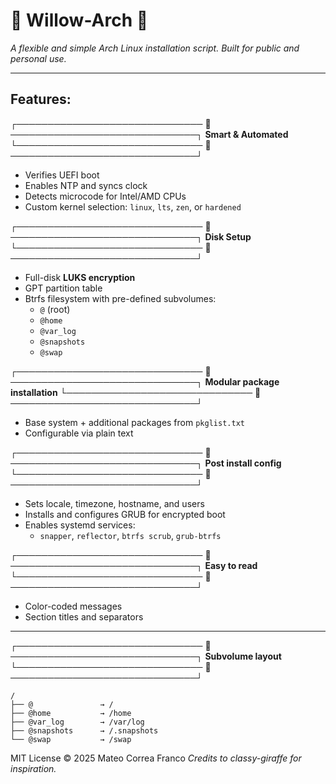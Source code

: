 # 🌿 Willow-Arch 🌿

*A flexible and simple Arch Linux installation script. Built for public and personal use.*

---

## Features:

┌──────────────────────────────  ──────────────────────────────┐
                       **Smart & Automated**
└──────────────────────────────  ──────────────────────────────┘
- Verifies UEFI boot
- Enables NTP and syncs clock
- Detects microcode for Intel/AMD CPUs
- Custom kernel selection: `linux`, `lts`, `zen`, or `hardened`

┌──────────────────────────────  ──────────────────────────────┐
                          **Disk Setup**
└──────────────────────────────  ──────────────────────────────┘
- Full-disk **LUKS encryption**
- GPT partition table
- Btrfs filesystem with pre-defined subvolumes:
  - `@` (root)
  - `@home`
  - `@var_log`
  - `@snapshots`
  - `@swap`

┌──────────────────────────────  ──────────────────────────────┐
                 **Modular package installation**
└──────────────────────────────  ──────────────────────────────┘
- Base system + additional packages from `pkglist.txt`
- Configurable via plain text

┌──────────────────────────────  ──────────────────────────────┐
                     **Post install config**
└──────────────────────────────  ──────────────────────────────┘
- Sets locale, timezone, hostname, and users
- Installs and configures GRUB for encrypted boot
- Enables systemd services:
  - `snapper`, `reflector`, `btrfs scrub`, `grub-btrfs`

┌──────────────────────────────  ──────────────────────────────┐
                         **Easy to read**
└──────────────────────────────  ──────────────────────────────┘
- Color-coded messages
- Section titles and separators

---

┌──────────────────────────────  ──────────────────────────────┐
                       **Subvolume layout**
└──────────────────────────────  ──────────────────────────────┘

```plaintext
/
├── @               → /
├── @home           → /home
├── @var_log        → /var/log
├── @snapshots      → /.snapshots
└── @swap           → /swap
```

MIT License
© 2025 Mateo Correa Franco
*Credits to classy-giraffe for inspiration.*
